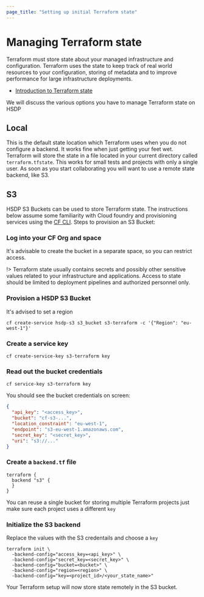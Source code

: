 ```yaml
---
page_title: "Setting up initial Terraform state"
---
```

# Managing Terraform state

Terraform must store state about your managed infrastructure and configuration.
Terraform uses the state to keep track of real world resources to your configuration, storing of metadata
and to improve performance for large infrastructure deployments.

- [Introduction to Terraform state](https://www.terraform.io/docs/language/state/index.html)

We will discuss the various options you have to manage Terraform state on HSDP

## Local

This is the default state location which Terraform uses when you do not configure a backend.
It works fine when just getting your feet wet. Terraform
will store the state in a file located in your current directory called `terraform.tfstate`. This works for small
tests and projects with only a single user. As soon as you start collaborating you will want to
use a remote state backend, like S3.

## S3

HSDP S3 Buckets can be used to store Terraform state. The instructions below assume some familiarity with Cloud foundry
and provisioning services using the [CF CLI](https://github.com/cloudfoundry/cli). Steps to provision an S3 Bucket:

### Log into your CF Org and space

It's advisable to create the bucket in a separate space, so you can restrict access.

!> Terraform state usually contains secrets and possibly other sensitive values related to your infrastructure and applications. Access to
state should be limited to deployment pipelines and authorized personnel only.

### Provision a HSDP S3 Bucket

It's advised to set a region

```shell
cf create-service hsdp-s3 s3_bucket s3-terraform -c '{"Region": "eu-west-1"}'
```

### Create a service key

```shell
cf create-service-key s3-terraform key
```

### Read out the bucket credentials

```shell
cf service-key s3-terraform key
```

You should see the bucket credentials on screen:

```json
{
  "api_key": "<access_key>",
  "bucket": "cf-s3-...", 
  "location_constraint": "eu-west-1",
  "endpoint": "s3-eu-west-1.amazonaws.com",
  "secret_key": "<secret_key>",
  "uri": "s3://..."
}

```

### Create a `backend.tf` file

```hcl
terraform {
  backend "s3" {
  }
}
```

You can reuse a single bucket for storing multiple Terraform projects just make sure each project uses a different `key`

### Initialize the S3 backend

Replace the values with the S3 credentails and choose a `key`

```shell
terraform init \
  -backend-config="access_key=<api_key>" \
  -backend-config="secret_key=<secret_key>" \
  -backend-config="bucket=<bucket>" \
  -backend-config="region=<region>" \
  -backend-config="key=<project_id>/<your_state_name>"
```

Your Terraform setup will now store state remotely in the S3 bucket.
